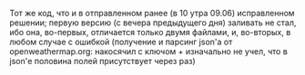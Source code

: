 Тот же код, что и в отправленном ранее (в 10 утра 09.06) исправленном решении;
первую версию (с вечера предыдущего дня) заливать не стал, ибо она, во-первых, отличается только двумя файлами, и, во-вторых, в любом случае с ошибкой (получение и парсинг json'a от openweathermap.org: накосячил с ключом + изначально не учел, что в json'е половина полей присутствует через раз)
